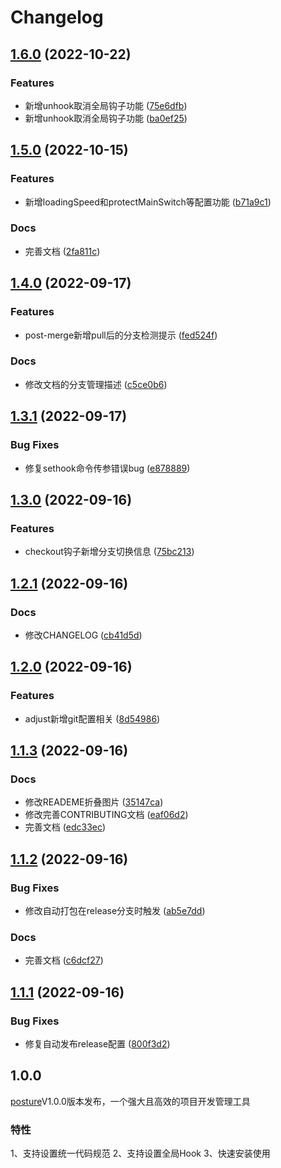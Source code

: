 # Changelog

## [1.6.0](https://github.com/WGrape/posture/compare/v1.5.0...v1.6.0) (2022-10-22)


### Features

* 新增unhook取消全局钩子功能 ([75e6dfb](https://github.com/WGrape/posture/commit/75e6dfbe57b2842e0470bfbb21efbf30c5477222))
* 新增unhook取消全局钩子功能 ([ba0ef25](https://github.com/WGrape/posture/commit/ba0ef25b4757f0e81b2fec5df3d1b9248526d4f8))

## [1.5.0](https://github.com/WGrape/posture/compare/v1.4.0...v1.5.0) (2022-10-15)


### Features

* 新增loadingSpeed和protectMainSwitch等配置功能 ([b71a9c1](https://github.com/WGrape/posture/commit/b71a9c1e1fce395917c1f5925b09da55c2591804))


### Docs

* 完善文档 ([2fa811c](https://github.com/WGrape/posture/commit/2fa811c1d4153c9396f45da9adaec95618135fe3))

## [1.4.0](https://github.com/WGrape/posture/compare/v1.3.1...v1.4.0) (2022-09-17)


### Features

* post-merge新增pull后的分支检测提示 ([fed524f](https://github.com/WGrape/posture/commit/fed524f817711b2d3e91ea6a6ac1d16f6f7b2513))


### Docs

* 修改文档的分支管理描述 ([c5ce0b6](https://github.com/WGrape/posture/commit/c5ce0b67f40a8aec58b651c60bfcfd81d04e1322))

## [1.3.1](https://github.com/WGrape/posture/compare/v1.3.0...v1.3.1) (2022-09-17)


### Bug Fixes

* 修复sethook命令传参错误bug ([e878889](https://github.com/WGrape/posture/commit/e8788892ce5ca793816ca86171191e049b284974))

## [1.3.0](https://github.com/WGrape/posture/compare/v1.2.1...v1.3.0) (2022-09-16)


### Features

* checkout钩子新增分支切换信息 ([75bc213](https://github.com/WGrape/posture/commit/75bc2132ff318bac13f02d74a2ec992d465de783))

## [1.2.1](https://github.com/WGrape/posture/compare/v1.2.0...v1.2.1) (2022-09-16)


### Docs

* 修改CHANGELOG ([cb41d5d](https://github.com/WGrape/posture/commit/cb41d5d76e42d181edb8bdb65523610da2615e0c))

## [1.2.0](https://github.com/WGrape/posture/compare/v1.1.2...v1.2.0) (2022-09-16)


### Features

* adjust新增git配置相关 ([8d54986](https://github.com/WGrape/posture/commit/8d54986cdc084c6559cf35268fd06a2ae0d479a2))

## [1.1.3](https://github.com/WGrape/posture/compare/v1.1.2...v1.1.3) (2022-09-16)


### Docs

* 修改READEME折叠图片 ([35147ca](https://github.com/WGrape/posture/commit/35147caba73f9538293b3c93c348403527e7e144))
* 修改完善CONTRIBUTING文档 ([eaf06d2](https://github.com/WGrape/posture/commit/eaf06d26eddf345247ea44074c8d4a9932f966f9))
* 完善文档 ([edc33ec](https://github.com/WGrape/posture/commit/edc33ecb089ee92ee9f5818ba125a6ee11f2bdea))

## [1.1.2](https://github.com/WGrape/posture/compare/v1.1.1...v1.1.2) (2022-09-16)


### Bug Fixes

* 修改自动打包在release分支时触发 ([ab5e7dd](https://github.com/WGrape/posture/commit/ab5e7dd66808e8ab1ad4c0029b0fd8774a487722))


### Docs

* 完善文档 ([c6dcf27](https://github.com/WGrape/posture/commit/c6dcf2772fcdda742be9e63694c9de5723f808a9))

## [1.1.1](https://github.com/WGrape/posture/compare/v1.1.0...v1.1.1) (2022-09-16)


### Bug Fixes

* 修复自动发布release配置 ([800f3d2](https://github.com/WGrape/posture/commit/800f3d2287f38551259991896bf2ccc4c8d6fafd))

## 1.0.0

[posture](https://github.com/WGrape/CIManager)V1.0.0版本发布，一个强大且高效的项目开发管理工具

### 特性
1、支持设置统一代码规范
2、支持设置全局Hook
3、快速安装使用
